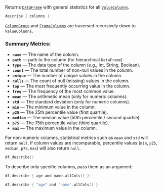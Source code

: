 [//]: # (title: describe)

<!---IMPORT org.jetbrains.kotlinx.dataframe.samples.api.Analyze-->

Returns [`DataFrame`](DataFrame.md) with general statistics for all [`ValueColumns`](DataColumn.md#valuecolumn).

```kotlin
describe [ columns ]
```

[`ColumnGroup`](DataColumn.md#columngroup) and [`FrameColumns`](DataColumn.md#framecolumn) are traversed recursively down to `ValueColumns`.

### Summary Metrics:

- **`name`** — The name of the column.
- **`path`** — path to the column (for hierarchical `DataFrame`)
- **`type`** — The data type of the column (e.g., Int, String, Boolean).
- **`count`** — The total number of non-null values in the column.
- **`unique`** — The number of unique values in the column.
- **`nulls`** — The count of null (missing) values in the column.
- **`top`** — The most frequently occurring value in the column.
- **`freq`** — The frequency of the most common value.
- **`mean`** — The arithmetic mean (only for numeric columns).
- **`std`** — The standard deviation (only for numeric columns).
- **`min`** — The minimum value in the column.
- **`p25`** — The 25th percentile value (first quartile).
- **`median`** — The median value (50th percentile / second quartile).
- **`p75`** — The 75th percentile value (third quartile).
- **`max`** — The maximum value in the column.

For non-numeric columns, statistical metrics
such as `mean` and `std` will return `null`. If column values are incomparable,
percentile values (`min`, `p25`, `median`, `p75`, `max`) will also return `null`.
<!---FUN describe-->

```kotlin
df.describe()
```

<dataFrame src="org.jetbrains.kotlinx.dataframe.samples.api.Analyze.describe.html"/>
<!---END-->

To describe only specific columns, pass them as an argument:

<!---FUN describeColumns-->
<tabs>
<tab title="Properties">

```kotlin
df.describe { age and name.allCols() }
```

</tab>
<tab title="Strings">

```kotlin
df.describe { "age" and "name".allCols() }
```

</tab></tabs>
<dataFrame src="org.jetbrains.kotlinx.dataframe.samples.api.Analyze.describeColumns.html"/>
<!---END-->
